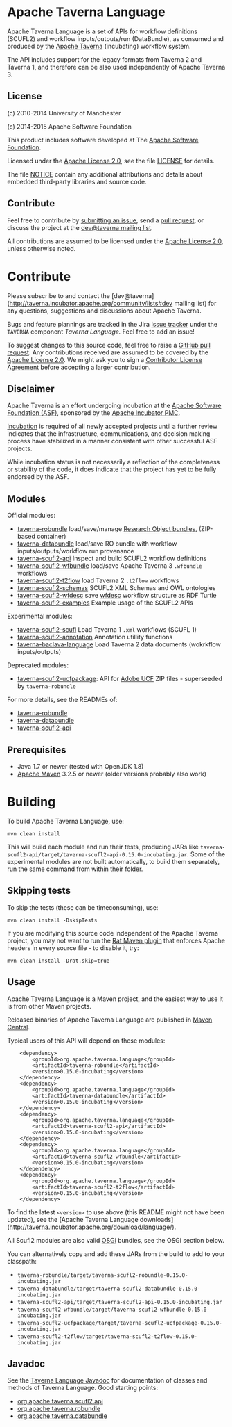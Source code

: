 <!--
   Licensed to the Apache Software Foundation (ASF) under one or more
   contributor license agreements.  See the NOTICE file distributed with
   this work for additional information regarding copyright ownership.
   The ASF licenses this file to You under the Apache License, Version 2.0
   (the "License"); you may not use this file except in compliance with
   the License.  You may obtain a copy of the License at

       http://www.apache.org/licenses/LICENSE-2.0

   Unless required by applicable law or agreed to in writing, software
   distributed under the License is distributed on an "AS IS" BASIS,
   WITHOUT WARRANTIES OR CONDITIONS OF ANY KIND, either express or implied.
   See the License for the specific language governing permissions and
   limitations under the License.
-->
# Apache Taverna Language

Apache Taverna Language is a set of APIs for workflow definitions (SCUFL2)
and workflow inputs/outputs/run (DataBundle), as consumed and produced
by the [Apache Taverna](http://taverna.incubator.apache.org/) (incubating)
workflow system.

The API includes support for the legacy formats from Taverna 2 and Taverna
1, and therefore can be also used independently of Apache Taverna 3.

## License

(c) 2010-2014 University of Manchester

(c) 2014-2015 Apache Software Foundation

This product includes software developed at The [Apache Software
Foundation](http://www.apache.org/).

Licensed under the
[Apache License 2.0](https://www.apache.org/licenses/LICENSE-2.0), see the file
[LICENSE](LICENSE) for details.

The file [NOTICE](NOTICE) contain any additional attributions and
details about embedded third-party libraries and source code.


## Contribute

Feel free to contribute by [submitting an issue](https://issues.apache.org/jira/browse/TAVERNA), send a [pull request](https://github.com/apache/incubator-taverna-language/pulls), or discuss the project at the [dev@taverna mailing list](http://taverna.incubator.apache.org/community/lists#devtaverna).

All contributions are assumed to be licensed under the [Apache License 2.0](https://www.apache.org/licenses/LICENSE-2.0), unless otherwise noted.

# Contribute

Please subscribe to and contact the
[dev@taverna](http://taverna.incubator.apache.org/community/lists#dev mailing list)
for any questions, suggestions and discussions about
Apache Taverna.

Bugs and feature plannings are tracked in the Jira
[Issue tracker](https://issues.apache.org/jira/browse/TAVERNA/component/12326808)
under the `TAVERNA` component _Taverna Language._ Feel free
to add an issue!

To suggest changes to this source code, feel free to raise a
[GitHub pull request](https://github.com/apache/incubator-taverna-language/pulls).
Any contributions received are assumed to be covered by the [Apache License
2.0](https://www.apache.org/licenses/LICENSE-2.0). We might ask you
to sign a [Contributor License Agreement](https://www.apache.org/licenses/#clas)
before accepting a larger contribution.



## Disclaimer

Apache Taverna is an effort undergoing incubation at the
[Apache Software Foundation (ASF)](http://www.apache.org/),
sponsored by the [Apache Incubator PMC](http://incubator.apache.org/).

[Incubation](http://incubator.apache.org/incubation/Process_Description.html)
is required of all newly accepted projects until a further review
indicates that the infrastructure, communications, and decision making process
have stabilized in a manner consistent with other successful ASF projects.

While incubation status is not necessarily a reflection of the completeness
or stability of the code, it does indicate that the project has yet to be
fully endorsed by the ASF.

## Modules

Official modules:

* [taverna-robundle](taverna-robundle/) load/save/manage [Research Object bundles](https://w3id.org/bundle), (ZIP-based container)
* [taverna-databundle](taverna-databundle/) load/save RO bundle with workflow
  inputs/outputs/workflow run provenance
* [taverna-scufl2-api](taverna-scufl2-api/) Inspect and build SCUFL2 workflow
  definitions
* [taverna-scufl2-wfbundle](taverna-scufl2-wfbundle/) load/save Apache Taverna 3 `.wfbundle` workflows
* [taverna-scufl2-t2flow](taverna-scufl2-t2flow/) load Taverna 2 `.t2flow` workflows
* [taverna-scufl2-schemas](taverna-scufl2-schemas) SCUFL2 XML Schemas and OWL ontologies
* [taverna-scufl2-wfdesc](taverna-scufl2-wfdesc/) save [wfdesc](https://w3id.org/ro#wfdesc) workflow structure as RDF Turtle
* [taverna-scufl2-examples](taverna-scufl2-examples) Example usage of the SCUFL2 APIs

Experimental modules:

* [taverna-scufl2-scufl](taverna-scufl2-scufl/) Load Taverna 1 `.xml` workflows (SCUFL 1)
* [taverna-scufl2-annotation](taverna-scufl2-annotation/) Annotation utillity functions
* [taverna-baclava-language](taverna-baclava-language) Load Taverna 2 data documents (wokrkflow inputs/outputs)

Deprecated modules:
* [taverna-scufl2-ucfpackage](taverna-scufl2-ucfpackage/): API for [Adobe
  UCF](https://wikidocs.adobe.com/wiki/display/PDFNAV/Universal+Container+Format)
  ZIP files - superseeded by `taverna-robundle`


For more details, see the READMEs of:

* [taverna-robundle](taverna-robundle/)
* [taverna-databundle](taverna-databundle/)
* [taverna-scufl2-api](taverna-scufl2-api/)


## Prerequisites

* Java 1.7 or newer (tested with OpenJDK 1.8)
* [Apache Maven](https://maven.apache.org/download.html) 3.2.5 or newer (older
  versions probably also work)


# Building

To build Apache Taverna Language, use:

    mvn clean install

This will build each module and run their tests, producing JARs like
`taverna-scufl2-api/target/taverna-scufl2-api-0.15.0-incubating.jar`.
Some of the experimental modules are not built automatically, to build
them separately, run the same command from within their folder.

## Skipping tests

To skip the tests (these can be timeconsuming), use:

    mvn clean install -DskipTests


If you are modifying this source code independent of the
Apache Taverna project, you may not want to run the
[Rat Maven plugin](https://creadur.apache.org/rat/apache-rat-plugin/)
that enforces Apache headers in every source file - to disable it, try:

    mvn clean install -Drat.skip=true



Usage
-----

Apache Taverna Language is a Maven project, and the easiest way to use it is
from other Maven projects.

Released binaries of Apache Taverna Language are published in [Maven
Central](http://search.maven.org/).

Typical users of this API will depend on these modules:

		<dependency>
			<groupId>org.apache.taverna.language</groupId>
			<artifactId>taverna-robundle</artifactId>
			<version>0.15.0-incubating</version>
		</dependency>
		<dependency>
			<groupId>org.apache.taverna.language</groupId>
			<artifactId>taverna-databundle</artifactId>
			<version>0.15.0-incubating</version>
		</dependency>
		<dependency>
			<groupId>org.apache.taverna.language</groupId>
			<artifactId>taverna-scufl2-api</artifactId>
			<version>0.15.0-incubating</version>
		</dependency>
		<dependency>
			<groupId>org.apache.taverna.language</groupId>
			<artifactId>taverna-scufl2-wfbundle</artifactId>
			<version>0.15.0-incubating</version>
		</dependency>
		<dependency>
			<groupId>org.apache.taverna.language</groupId>
			<artifactId>taverna-scufl2-t2flow</artifactId>
			<version>0.15.0-incubating</version>
		</dependency>

To find the latest `<version>` to use above (this README might
not have been updated), see the [Apache Taverna Language downloads]
(http://taverna.incubator.apache.org/download/language/).

All Scufl2 modules are also valid [OSGi](http://www.osgi.org/) bundles, see the
OSGi section below.  

You can alternatively copy and add these JARs from the build to add
to your classpath:

* `taverna-robundle/target/taverna-scufl2-robundle-0.15.0-incubating.jar`
* `taverna-databundle/target/taverna-scufl2-databundle-0.15.0-incubating.jar`
* `taverna-scufl2-api/target/taverna-scufl2-api-0.15.0-incubating.jar`
* `taverna-scufl2-wfbundle/target/taverna-scufl2-wfbundle-0.15.0-incubating.jar`
* `taverna-scufl2-ucfpackage/target/taverna-scufl2-ucfpackage-0.15.0-incubating.jar`
* `taverna-scufl2-t2flow/target/taverna-scufl2-t2flow-0.15.0-incubating.jar`

## Javadoc

See the [Taverna Language
Javadoc](http://taverna.incubator.apache.org/javadoc/taverna-language/) for
documentation of classes and methods of Taverna Language.  Good starting
points:
 * [org.apache.taverna.scufl2.api](http://taverna.incubator.apache.org/javadoc/taverna-language/org/apache/taverna/scufl2/api/package-summary.html)
 * [org.apache.taverna.robundle](http://taverna.incubator.apache.org/javadoc/taverna-language/org/apache/taverna/robundle/package-summary.html)
 * [org.apache.taverna.databundle](http://taverna.incubator.apache.org/javadoc/taverna-language/org/apache/taverna/databundle/package-summary.html)
